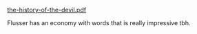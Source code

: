 
[the-history-of-the-devil.pdf](assets/the-history-of-the-devil.pdf)

Flusser has an economy with words that is really impressive tbh.
